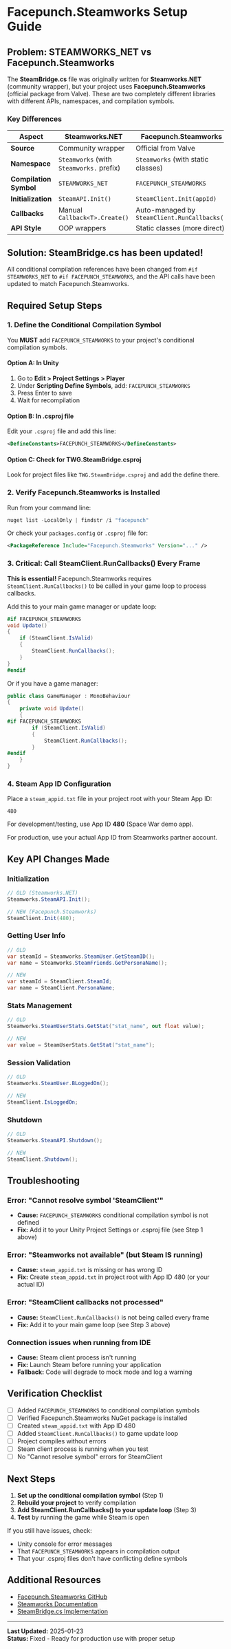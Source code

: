 # Facepunch.Steamworks Setup Guide

## Problem: STEAMWORKS_NET vs Facepunch.Steamworks

The **SteamBridge.cs** file was originally written for **Steamworks.NET** (community wrapper), but your project uses **Facepunch.Steamworks** (official package from Valve). These are two completely different libraries with different APIs, namespaces, and compilation symbols.

### Key Differences

| Aspect | Steamworks.NET | Facepunch.Steamworks |
|--------|---|---|
| **Source** | Community wrapper | Official from Valve |
| **Namespace** | `Steamworks` (with `Steamworks.` prefix) | `Steamworks` (with static classes) |
| **Compilation Symbol** | `STEAMWORKS_NET` | `FACEPUNCH_STEAMWORKS` |
| **Initialization** | `SteamAPI.Init()` | `SteamClient.Init(appId)` |
| **Callbacks** | Manual `Callback<T>.Create()` | Auto-managed by `SteamClient.RunCallbacks()` |
| **API Style** | OOP wrappers | Static classes (more direct) |

## Solution: SteamBridge.cs has been updated!

All conditional compilation references have been changed from `#if STEAMWORKS_NET` to `#if FACEPUNCH_STEAMWORKS`, and the API calls have been updated to match Facepunch.Steamworks.

## Required Setup Steps

### 1. Define the Conditional Compilation Symbol

You **MUST** add `FACEPUNCH_STEAMWORKS` to your project's conditional compilation symbols.

#### Option A: In Unity
1. Go to **Edit > Project Settings > Player**
2. Under **Scripting Define Symbols**, add: `FACEPUNCH_STEAMWORKS`
3. Press Enter to save
4. Wait for recompilation

#### Option B: In .csproj file
Edit your `.csproj` file and add this line:
```xml
<DefineConstants>FACEPUNCH_STEAMWORKS</DefineConstants>
```

#### Option C: Check for TWG.SteamBridge.csproj
Look for project files like `TWG.SteamBridge.csproj` and add the define there.

### 2. Verify Facepunch.Steamworks is Installed

Run from your command line:
```powershell
nuget list -LocalOnly | findstr /i "facepunch"
```

Or check your `packages.config` or `.csproj` file for:
```xml
<PackageReference Include="Facepunch.Steamworks" Version="..." />
```

### 3. Critical: Call SteamClient.RunCallbacks() Every Frame

**This is essential!** Facepunch.Steamworks requires `SteamClient.RunCallbacks()` to be called in your game loop to process callbacks.

Add this to your main game manager or update loop:

```csharp
#if FACEPUNCH_STEAMWORKS
void Update()
{
    if (SteamClient.IsValid)
    {
        SteamClient.RunCallbacks();
    }
}
#endif
```

Or if you have a game manager:

```csharp
public class GameManager : MonoBehaviour
{
    private void Update()
    {
#if FACEPUNCH_STEAMWORKS
        if (SteamClient.IsValid)
        {
            SteamClient.RunCallbacks();
        }
#endif
    }
}
```

### 4. Steam App ID Configuration

Place a `steam_appid.txt` file in your project root with your Steam App ID:

```
480
```

For development/testing, use App ID **480** (Space War demo app).

For production, use your actual App ID from Steamworks partner account.

## Key API Changes Made

### Initialization
```csharp
// OLD (Steamworks.NET)
Steamworks.SteamAPI.Init();

// NEW (Facepunch.Steamworks)
SteamClient.Init(480);
```

### Getting User Info
```csharp
// OLD
var steamId = Steamworks.SteamUser.GetSteamID();
var name = Steamworks.SteamFriends.GetPersonaName();

// NEW
var steamId = SteamClient.SteamId;
var name = SteamClient.PersonaName;
```

### Stats Management
```csharp
// OLD
Steamworks.SteamUserStats.GetStat("stat_name", out float value);

// NEW
var value = SteamUserStats.GetStat("stat_name");
```

### Session Validation
```csharp
// OLD
Steamworks.SteamUser.BLoggedOn();

// NEW
SteamClient.IsLoggedOn;
```

### Shutdown
```csharp
// OLD
Steamworks.SteamAPI.Shutdown();

// NEW
SteamClient.Shutdown();
```

## Troubleshooting

### Error: "Cannot resolve symbol 'SteamClient'"
- **Cause:** `FACEPUNCH_STEAMWORKS` conditional compilation symbol is not defined
- **Fix:** Add it to your Unity Project Settings or .csproj file (see Step 1 above)

### Error: "Steamworks not available" (but Steam IS running)
- **Cause:** `steam_appid.txt` is missing or has wrong ID
- **Fix:** Create `steam_appid.txt` in project root with App ID 480 (or your actual ID)

### Error: "SteamClient callbacks not processed"
- **Cause:** `SteamClient.RunCallbacks()` is not being called every frame
- **Fix:** Add it to your main game loop (see Step 3 above)

### Connection issues when running from IDE
- **Cause:** Steam client process isn't running
- **Fix:** Launch Steam before running your application
- **Fallback:** Code will degrade to mock mode and log a warning

## Verification Checklist

- [ ] Added `FACEPUNCH_STEAMWORKS` to conditional compilation symbols
- [ ] Verified Facepunch.Steamworks NuGet package is installed
- [ ] Created `steam_appid.txt` with App ID 480
- [ ] Added `SteamClient.RunCallbacks()` to game update loop
- [ ] Project compiles without errors
- [ ] Steam client process is running when you test
- [ ] No "Cannot resolve symbol" errors for SteamClient

## Next Steps

1. **Set up the conditional compilation symbol** (Step 1)
2. **Rebuild your project** to verify compilation
3. **Add SteamClient.RunCallbacks() to your update loop** (Step 3)
4. **Test** by running the game while Steam is open

If you still have issues, check:
- Unity console for error messages
- That `FACEPUNCH_STEAMWORKS` appears in compilation output
- That your .csproj files don't have conflicting define symbols

## Additional Resources

- [Facepunch.Steamworks GitHub](https://github.com/Facepunch/Facepunch.Steamworks)
- [Steamworks Documentation](https://partner.steamgames.com/doc/)
- [SteamBridge.cs Implementation](../Assets/TWG/Scripts/Platform/SteamBridge.cs)

---

**Last Updated:** 2025-01-23  
**Status:** Fixed - Ready for production use with proper setup